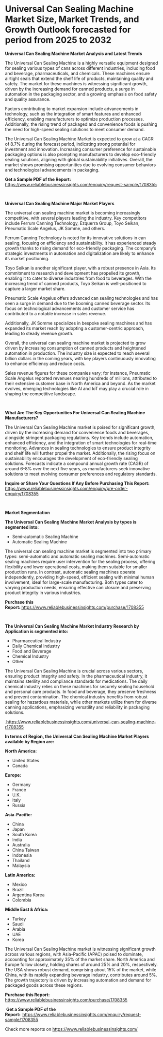 <p><h1>Universal Can Sealing Machine Market Size, Market Trends, and Growth Outlook forecasted for period from 2025 to 2032</h1></p><p><strong>Universal Can Sealing Machine Market Analysis and Latest Trends</strong></p>
<p><p>The Universal Can Sealing Machine is a highly versatile equipment designed for sealing various types of cans across different industries, including food and beverage, pharmaceuticals, and chemicals. These machines ensure airtight seals that extend the shelf life of products, maintaining quality and safety. The market for these machines is witnessing significant growth, driven by the increasing demand for canned products, a surge in automation in the packaging sector, and a growing emphasis on food safety and quality assurance.</p><p>Factors contributing to market expansion include advancements in technology, such as the integration of smart features and enhanced efficiency, enabling manufacturers to optimize production processes. Additionally, the rising trend of packaged and convenience foods is pushing the need for high-speed sealing solutions to meet consumer demand. </p><p>The Universal Can Sealing Machine Market is expected to grow at a CAGR of 8.7% during the forecast period, indicating strong potential for investment and innovation. Increasing consumer preference for sustainable packaging options is also prompting manufacturers to develop eco-friendly sealing solutions, aligning with global sustainability initiatives. Overall, the market shows promising opportunities due to evolving consumer behaviors and technological advancements in packaging.</p></p>
<p><strong>Get a Sample PDF of the Report:&nbsp;</strong> <a href="https://www.reliablebusinessinsights.com/enquiry/request-sample/1708355?utm_campaign=2716&utm_medium=2&utm_source=Github&utm_content=ia&utm_term=25032025&utm_id=universal-can-sealing-machine">https://www.reliablebusinessinsights.com/enquiry/request-sample/1708355</a></p>
<p>&nbsp;</p>
<p><strong>Universal Can Sealing Machine Major Market Players</strong></p>
<p><p>The universal can sealing machine market is becoming increasingly competitive, with several players leading the industry. Key competitors include Ferrum Canning Technology, Ezquerra Group, Toyo Seikan, Pneumatic Scale Angelus, JK Somme, and others.</p><p>Ferrum Canning Technology is noted for its innovative solutions in can sealing, focusing on efficiency and sustainability. It has experienced steady growth thanks to rising demand for eco-friendly packaging. The company’s strategic investments in automation and digitalization are likely to enhance its market positioning.</p><p>Toyo Seikan is another significant player, with a robust presence in Asia. Its commitment to research and development has propelled its growth, enabling it to cater to diverse industries from food to beverages. With the increasing trend of canned products, Toyo Seikan is well-positioned to capture a larger market share.</p><p>Pneumatic Scale Angelus offers advanced can sealing technologies and has seen a surge in demand due to the booming canned beverage sector. Its focus on technological advancements and customer service has contributed to a notable increase in sales revenue. </p><p>Additionally, JK Somme specializes in bespoke sealing machines and has expanded its market reach by adopting a customer-centric approach, leading to steady revenue growth.</p><p>Overall, the universal can sealing machine market is projected to grow driven by increasing consumption of canned products and heightened automation in production. The industry size is expected to reach several billion dollars in the coming years, with key players continuously innovating to enhance efficiency and reduce costs. </p><p>Sales revenue figures for these companies vary; for instance, Pneumatic Scale Angelus reported revenues nearing hundreds of millions, attributed to their extensive customer base in North America and beyond. As the market evolves, emerging technologies like AI and IoT may play a crucial role in shaping the competitive landscape.</p></p>
<p>&nbsp;</p>
<p><strong>What Are The Key Opportunities For Universal Can Sealing Machine Manufacturers?</strong></p>
<p><p>The Universal Can Sealing Machine market is poised for significant growth, driven by the increasing demand for convenience foods and beverages, alongside stringent packaging regulations. Key trends include automation, enhanced efficiency, and the integration of smart technologies for real-time monitoring. Advances in sealing technologies to ensure product integrity and shelf life will further propel the market. Additionally, the rising focus on sustainability encourages the development of eco-friendly sealing solutions. Forecasts indicate a compound annual growth rate (CAGR) of around 6-8% over the next five years, as manufacturers seek innovative solutions to meet evolving consumer preferences and regulatory standards.</p></p>
<p><strong>Inquire or Share Your Questions If Any Before Purchasing This Report:</strong> <a href="https://www.reliablebusinessinsights.com/enquiry/pre-order-enquiry/1708355?utm_campaign=2716&utm_medium=2&utm_source=Github&utm_content=ia&utm_term=25032025&utm_id=universal-can-sealing-machine">https://www.reliablebusinessinsights.com/enquiry/pre-order-enquiry/1708355</a></p>
<p>&nbsp;</p>
<p><strong>Market Segmentation</strong></p>
<p><strong>The Universal Can Sealing Machine Market Analysis by types is segmented into:</strong></p>
<p><ul><li>Semi-automatic Sealing Machine</li><li>Automatic Sealing Machine</li></ul></p>
<p><p>The universal can sealing machine market is segmented into two primary types: semi-automatic and automatic sealing machines. Semi-automatic sealing machines require user intervention for the sealing process, offering flexibility and lower operational costs, making them suitable for smaller production runs. In contrast, automatic sealing machines operate independently, providing high-speed, efficient sealing with minimal human involvement, ideal for large-scale manufacturing. Both types cater to varying production needs, ensuring effective can closure and preserving product integrity in various industries.</p></p>
<p><strong>Purchase this Report:&nbsp;</strong><a href="https://www.reliablebusinessinsights.com/purchase/1708355?utm_campaign=2716&utm_medium=2&utm_source=Github&utm_content=ia&utm_term=25032025&utm_id=universal-can-sealing-machine">https://www.reliablebusinessinsights.com/purchase/1708355</a></p>
<p>&nbsp;</p>
<p><strong>The Universal Can Sealing Machine Market Industry Research by Application is segmented into:</strong></p>
<p><ul><li>Pharmaceutical Industry</li><li>Daily Chemical Industry</li><li>Food and Beverage</li><li>Chemical Industry</li><li>Other</li></ul></p>
<p><p>The Universal Can Sealing Machine is crucial across various sectors, ensuring product integrity and safety. In the pharmaceutical industry, it maintains sterility and compliance standards for medications. The daily chemical industry relies on these machines for securely sealing household and personal care products. In food and beverage, they preserve freshness and prevent contamination. The chemical industry benefits from robust sealing for hazardous materials, while other markets utilize them for diverse canning applications, emphasizing versatility and reliability in packaging solutions.</p></p>
<p><a href="https://www.reliablebusinessinsights.com/universal-can-sealing-machine-r1708355?utm_campaign=2716&utm_medium=2&utm_source=Github&utm_content=ia&utm_term=25032025&utm_id=universal-can-sealing-machine">&nbsp;https://www.reliablebusinessinsights.com/universal-can-sealing-machine-r1708355</a></p>
<p><strong>In terms of Region, the Universal Can Sealing Machine Market Players available by Region are:</strong></p>
<p>
    <p> <strong> North America: </strong>
        <ul>
            <li>United States</li>
            <li>Canada</li>
        </ul>
        </p> 
    <p> <strong> Europe: </strong>
        <ul>
            <li>Germany</li>
            <li>France</li>
            <li>U.K.</li>
            <li>Italy</li>
            <li>Russia</li>
        </ul>
        </p> 
    <p> <strong> Asia-Pacific: </strong>
        <ul>
            <li>China</li>
            <li>Japan</li>
            <li>South Korea</li>
            <li>India</li>
            <li>Australia</li>
            <li>China Taiwan</li>
            <li>Indonesia</li>
            <li>Thailand</li>
            <li>Malaysia</li>
        </ul>
        </p> 
    <p> <strong> Latin America: </strong>
        <ul>
            <li>Mexico</li>
            <li>Brazil</li>
            <li>Argentina Korea</li>
            <li>Colombia</li>
        </ul>
        </p> 
    <p> <strong> Middle East & Africa: </strong>
        <ul>
            <li>Turkey</li>
            <li>Saudi</li>
            <li>Arabia</li>
            <li>UAE</li>
            <li>Korea</li>
        </ul>
    </p>
    </p>
<p><p>The Universal Can Sealing Machine market is witnessing significant growth across various regions, with Asia-Pacific (APAC) poised to dominate, accounting for approximately 35% of the market share. North America and Europe follow closely, holding shares of around 25% and 20%, respectively. The USA shows robust demand, comprising about 15% of the market, while China, with its rapidly expanding beverage industry, contributes around 5%. The growth trajectory is driven by increasing automation and demand for packaged goods across these regions.</p></p>
<p><strong>Purchase this Report: </strong><a href="https://www.reliablebusinessinsights.com/purchase/1708355?utm_campaign=2716&utm_medium=2&utm_source=Github&utm_content=ia&utm_term=25032025&utm_id=universal-can-sealing-machine">https://www.reliablebusinessinsights.com/purchase/1708355</a></p>
<p>&nbsp;<strong>Get a Sample PDF of the Report:&nbsp;&nbsp;</strong><a href="https://www.reliablebusinessinsights.com/enquiry/request-sample/1708355?utm_campaign=2716&utm_medium=2&utm_source=Github&utm_content=ia&utm_term=25032025&utm_id=universal-can-sealing-machine">https://www.reliablebusinessinsights.com/enquiry/request-sample/1708355</a></p>
<p><strong></strong></p>
<p>Check more reports on <a href="https://www.reliablebusinessinsights.com/?utm_campaign=2716&utm_medium=2&utm_source=Github&utm_content=ia&utm_term=25032025&utm_id=universal-can-sealing-machine">https://www.reliablebusinessinsights.com/</a></p>